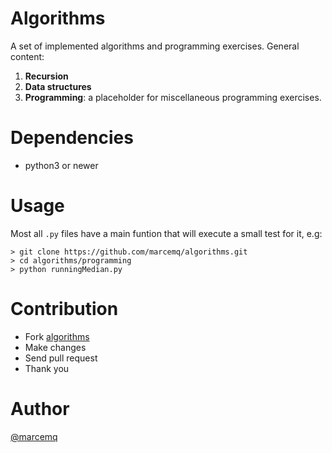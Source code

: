 # Algorithms
A set of implemented algorithms and programming exercises. General content:

1. __Recursion__ 
2. __Data structures__
3. __Programming__: a placeholder for miscellaneous programming exercises.

# Dependencies
* python3 or newer

# Usage
Most all `.py` files have a main funtion that will execute a small test for it, e.g:
```
> git clone https://github.com/marcemq/algorithms.git
> cd algorithms/programming
> python runningMedian.py
```
# Contribution
* Fork [algorithms](https://github.com/marcemq/algorithms)
* Make changes
* Send pull request
* Thank you

# Author
[@marcemq](https://github.com/marcemq)
